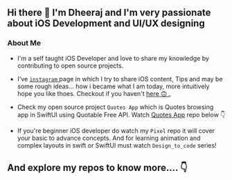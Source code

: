 ## Hi there 👋  I'm Dheeraj and I'm very passionate about iOS Development and UI/UX designing 

### About Me 

- I'm a self taught iOS Developer and love to share my knowledge by contributing to open source projects.

- I've <a href="https://www.instagram.com/dheeraj.iosdev"> `` instagram `` </a> page in which I try to share iOS content, Tips and may be some rough ideas... how i became what I am today, more intuitively hope you like thoes. Checkout if you haven't <a href="https://www.instagram.com/dheeraj.iosdev"> here 🙃 .</a>

- Check my open source project `` Quotes App `` which is Quotes browsing app in SwiftUI using Quotable Free API. Watch <a href="https://github.com/dheerajghub/Quotes-App">Quotes App</a> repo below 👇

- If you're beginner iOS developer do watch my `Pixel` repo it will cover your basic to advance concepts. And for learning animation and complex layouts in swift or SwiftUI must watch `Design_to_code` series!

## And explore my repos to know more.... 👇

<!--
**dheerajghub/dheerajghub** is a ✨ _special_ ✨ repository because its `README.md` (this file) appears on your GitHub profile.


Here are some ideas to get you started:

- 🔭 I’m currently working on ...
- 🌱 I’m currently learning ...
- 👯 I’m looking to collaborate on ...
- 🤔 I’m looking for help with ...
- 💬 Ask me about ...
- 📫 How to reach me: ...
- 😄 Pronouns: ...
- ⚡ Fun fact: ...
-->
